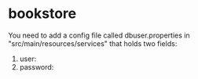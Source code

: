 # bookstore
You need to add a config file called dbuser.properties in "src/main/resources/services" that holds two fields:
1) user: <your DB username>
2) password: <your DB password>